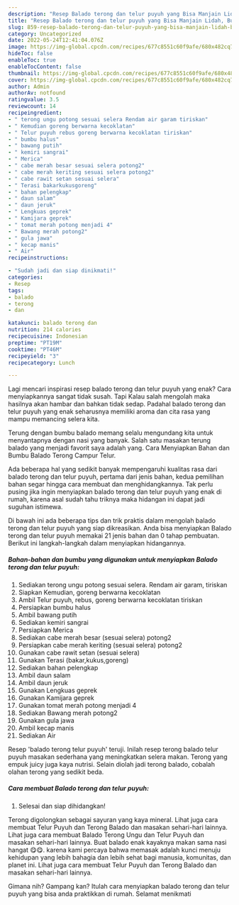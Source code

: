 ```yaml
---
description: "Resep Balado terong dan telur puyuh yang Bisa Manjain Lidah, Buat Buka Puasa}"
title: "Resep Balado terong dan telur puyuh yang Bisa Manjain Lidah, Buat Buka Puasa}"
slug: 859-resep-balado-terong-dan-telur-puyuh-yang-bisa-manjain-lidah-buat-buka-puasa
category: Uncategorized
date: 2022-05-24T12:41:04.076Z
image: https://img-global.cpcdn.com/recipes/677c8551c60f9afe/680x482cq70/balado-terong-dan-telur-puyuh-foto-resep-utama.jpg
hideToc: false
enableToc: true
enableTocContent: false
thumbnail: https://img-global.cpcdn.com/recipes/677c8551c60f9afe/680x482cq70/balado-terong-dan-telur-puyuh-foto-resep-utama.jpg
cover: https://img-global.cpcdn.com/recipes/677c8551c60f9afe/680x482cq70/balado-terong-dan-telur-puyuh-foto-resep-utama.jpg
author: Admin
authorAv: notfound
ratingvalue: 3.5
reviewcount: 14
recipeingredient:
- " terong ungu potong sesuai selera Rendam air garam tiriskan"
- " Kemudian goreng berwarna kecoklatan"
- " Telur puyuh rebus goreng berwarna kecoklatan tiriskan"
- " bumbu halus"
- " bawang putih"
- " kemiri sangrai"
- " Merica"
- " cabe merah besar sesuai selera potong2"
- " cabe merah keriting sesuai selera potong2"
- " cabe rawit setan sesuai selera"
- " Terasi bakarkukusgoreng"
- " bahan pelengkap"
- " daun salam"
- " daun jeruk"
- " Lengkuas geprek"
- " Kamijara geprek"
- " tomat merah potong menjadi 4"
- " Bawang merah potong2"
- " gula jawa"
- " kecap manis"
- " Air"
recipeinstructions:

- "Sudah jadi dan siap dinikmati!"
categories:
- Resep
tags:
- balado
- terong
- dan

katakunci: balado terong dan 
nutrition: 214 calories
recipecuisine: Indonesian
preptime: "PT19M"
cooktime: "PT46M"
recipeyield: "3"
recipecategory: Lunch

---
```



Lagi mencari inspirasi resep balado terong dan telur puyuh yang enak? Cara menyiapkannya sangat tidak susah. Tapi Kalau salah mengolah maka hasilnya akan hambar dan bahkan tidak sedap. Padahal balado terong dan telur puyuh yang enak seharusnya memiliki aroma dan cita rasa yang mampu memancing selera kita.


Terung dengan bumbu balado memang selalu mengundang kita untuk menyantapnya dengan nasi yang banyak. Salah satu masakan terung balado yang menjadi favorit saya adalah yang. Cara Menyiapkan Bahan dan Bumbu Balado Terong Campur Telur.

Ada beberapa hal yang sedikit banyak mempengaruhi kualitas rasa dari balado terong dan telur puyuh, pertama dari jenis bahan, kedua pemilihan bahan segar hingga cara membuat dan menghidangkannya. Tak perlu pusing jika ingin menyiapkan balado terong dan telur puyuh yang enak di rumah, karena asal sudah tahu triknya maka hidangan ini dapat jadi suguhan istimewa.


Di bawah ini ada beberapa tips dan trik praktis dalam mengolah balado terong dan telur puyuh yang siap dikreasikan. Anda bisa menyiapkan Balado terong dan telur puyuh memakai 21 jenis bahan dan 0 tahap pembuatan. Berikut ini langkah-langkah dalam menyiapkan hidangannya.

<!--inarticleads1-->

##### Bahan-bahan dan bumbu yang digunakan untuk menyiapkan Balado terong dan telur puyuh:

1. Sediakan  terong ungu potong sesuai selera. Rendam air garam, tiriskan
1. Siapkan  Kemudian, goreng berwarna kecoklatan
1. Ambil  Telur puyuh, rebus, goreng berwarna kecoklatan tiriskan
1. Persiapkan  bumbu halus
1. Ambil  bawang putih
1. Sediakan  kemiri sangrai
1. Persiapkan  Merica
1. Sediakan  cabe merah besar (sesuai selera) potong2
1. Persiapkan  cabe merah keriting (sesuai selera) potong2
1. Gunakan  cabe rawit setan (sesuai selera)
1. Gunakan  Terasi (bakar,kukus,goreng)
1. Sediakan  bahan pelengkap
1. Ambil  daun salam
1. Ambil  daun jeruk
1. Gunakan  Lengkuas geprek
1. Gunakan  Kamijara geprek
1. Gunakan  tomat merah potong menjadi 4
1. Sediakan  Bawang merah potong2
1. Gunakan  gula jawa
1. Ambil  kecap manis
1. Sediakan  Air


Resep &#39;balado terong telur puyuh&#39; teruji. Inilah resep terong balado telur puyuh masakan sederhana yang meningkatkan selera makan. Terong yang empuk juicy juga kaya nutrisi. Selain diolah jadi terong balado, cobalah olahan terong yang sedikit beda. 

<!--inarticleads2-->

##### Cara membuat Balado terong dan telur puyuh:


1. Selesai dan siap dihidangkan!

Terong digolongkan sebagai sayuran yang kaya mineral. Lihat juga cara membuat Telur Puyuh dan Terong Balado dan masakan sehari-hari lainnya. Lihat juga cara membuat Balado Terong Ungu dan Telur Puyuh dan masakan sehari-hari lainnya. Buat balado enak kayaknya makan sama nasi hangat 😋😋. karena kami percaya bahwa memasak adalah kunci menuju kehidupan yang lebih bahagia dan lebih sehat bagi manusia, komunitas, dan planet ini. Lihat juga cara membuat Telur Puyuh dan Terong Balado dan masakan sehari-hari lainnya. 

Gimana nih? Gampang kan? Itulah cara menyiapkan balado terong dan telur puyuh yang bisa anda praktikkan di rumah. Selamat menikmati
